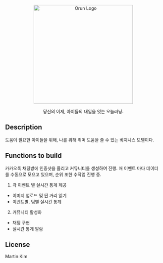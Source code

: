 <p align="center">
  <a href="https://www.oneulrunning.com/home" target="blank"><img src="https://scontent-ssn1-1.cdninstagram.com/v/t51.2885-19/s320x320/221427729_244849487242293_8751297355256746769_n.jpg?_nc_ht=scontent-ssn1-1.cdninstagram.com&_nc_cat=109&_nc_ohc=jz_6jVmJd-oAX-2rKLT&edm=ABfd0MgBAAAA&ccb=7-4&oh=00_AT-_bDJBOH-SJGnLfD_ImboqyH4Nw_IWbiX2NBMRNOH0HQ&oe=61C91565&_nc_sid=7bff83" width="320" alt="Orun Logo" /></a>
</p>

<p align="center">당신의 어제, 아이들의 내일을 잇는 오늘러닝.</p>

## Description

도움이 필요한 아이들을 위해, 나를 위해 뛰며 도움을 줄 수 있는 비지니스 모델이다.

## Functions to build

카카오톡 채팅방에 인증샷을 올리고 커뮤니티를 생성하여 진행.
매 이벤트 마다 데이터를 수동으로 모으고 있으며, 순위 또한 수작업 진행 중.

1. 각 이벤트 별 실시간 통계 제공

- 이미지 업로드 및 뛴 거리 읽기
- 이벤트별, 팀별 실시간 통계

2. 커뮤니티 활성화

- 채팅 구현
- 실시간 통계 알람

## License

Martin Kim
